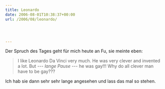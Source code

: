 ```yaml
---
title: Leonardo
date: 2006-08-01T10:38:37+00:00
url: /2006/08/leonardo/




---
```

Der Spruch des Tages geht für mich heute an Fu, sie meinte eben:

> I like Leonardo Da Vinci very much. He was very clever and invented a lot. But --- _lange Pause_ --- he was gay!!! Why do all clever man have to be gay???

Ich hab sie dann sehr sehr lange angesehen und lass das mal so stehen.
